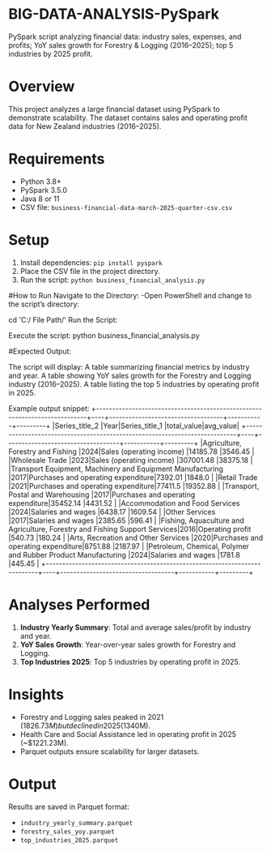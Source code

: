 # BIG-DATA-ANALYSIS-PySpark
PySpark script analyzing financial data: industry sales, expenses, and profits; YoY sales growth for Forestry &amp; Logging (2016–2025); top 5 industries by 2025 profit.

# Overview
This project analyzes a large financial dataset using PySpark to demonstrate scalability. The dataset contains sales and operating profit data for New Zealand industries (2016–2025).

# Requirements
- Python 3.8+
- PySpark 3.5.0
- Java 8 or 11
- CSV file: `business-financial-data-march-2025-quarter-csv.csv`

# Setup
1. Install dependencies: `pip install pyspark`
2. Place the CSV file in the project directory.
3. Run the script: `python business_financial_analysis.py`

#How to Run
Navigate to the Directory:
-Open PowerShell and change to the script’s directory:

cd 'C:/ File Path/'
Run the Script:

Execute the script:
python business_financial_analysis.py

#Expected Output:

The script will display:
A table summarizing financial metrics by industry and year.
A table showing YoY sales growth for the Forestry and Logging industry (2016–2025).
A table listing the top 5 industries by operating profit in 2025.

Example output snippet:
+---------------------------------------------------------------------------+----+-----------------------------------+-----------+---------+
|Series_title_2                                                             |Year|Series_title_1                     |total_value|avg_value|
+---------------------------------------------------------------------------+----+-----------------------------------+-----------+---------+
|Agriculture, Forestry and Fishing                                          |2024|Sales (operating income)           |14185.78   |3546.45  |
|Wholesale Trade                                                            |2023|Sales (operating income)           |307001.48  |38375.18 |
|Transport Equipment, Machinery and Equipment Manufacturing                 |2017|Purchases and operating expenditure|7392.01    |1848.0   |
|Retail Trade                                                               |2021|Purchases and operating expenditure|77411.5    |19352.88 |
|Transport, Postal and Warehousing                                          |2017|Purchases and operating expenditure|35452.14   |4431.52  |
|Accommodation and Food Services                                            |2024|Salaries and wages                 |6438.17    |1609.54  |
|Other Services                                                             |2017|Salaries and wages                 |2385.65    |596.41   |
|Fishing, Aquaculture and Agriculture, Forestry and Fishing Support Services|2016|Operating profit                   |540.73     |180.24   |
|Arts, Recreation and Other Services                                        |2020|Purchases and operating expenditure|8751.88    |2187.97  |
|Petroleum, Chemical, Polymer and Rubber Product Manufacturing              |2024|Salaries and wages                 |1781.8     |445.45   |
+---------------------------------------------------------------------------+----+-----------------------------------+-----------+---------+

# Analyses Performed
1. **Industry Yearly Summary**: Total and average sales/profit by industry and year.
2. **YoY Sales Growth**: Year-over-year sales growth for Forestry and Logging.
3. **Top Industries 2025**: Top 5 industries by operating profit in 2025.

# Insights
- Forestry and Logging sales peaked in 2021 ($1826.73M) but declined in 2025 ($1340M).
- Health Care and Social Assistance led in operating profit in 2025 (~$1221.23M).
- Parquet outputs ensure scalability for larger datasets.

# Output
Results are saved in Parquet format:
- `industry_yearly_summary.parquet`
- `forestry_sales_yoy.parquet`
- `top_industries_2025.parquet`
